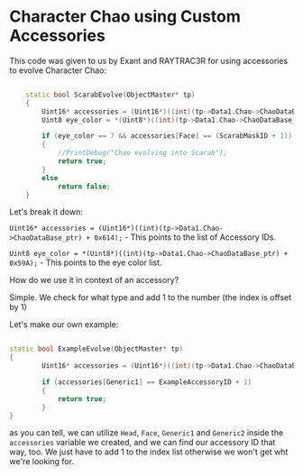 # Character Chao using Custom Accessories

This code was given to us by Exant and RAYTRAC3R for using accessories to evolve Character Chao:

```cpp

    static bool ScarabEvolve(ObjectMaster* tp)
    {
        Uint16* accessories = (Uint16*)((int)(tp->Data1.Chao->ChaoDataBase_ptr) + 0x614);
        Uint8 eye_color = *(Uint8*)((int)(tp->Data1.Chao->ChaoDataBase_ptr) + 0x59A);

        if (eye_color == 7 && accessories[Face] == (ScarabMaskID + 1))
        {
            //PrintDebug("Chao evolving into Scarab");
            return true;
        }
        else
            return false;
    }

```

Let's break it down:

`Uint16* accessories = (Uint16*)((int)(tp->Data1.Chao->ChaoDataBase_ptr) + 0x614);` - This points to the list of Accessory IDs. 

`Uint8 eye_color = *(Uint8*)((int)(tp->Data1.Chao->ChaoDataBase_ptr) + 0x59A);` - This points to the eye color list.

How do we use it in context of an accessory?

Simple. We check for what type and add 1 to the number (the index is offset by 1)

Let's make our own example:

```cpp

static bool ExampleEvolve(ObjectMaster* tp)
{
        Uint16* accessories = (Uint16*)((int)(tp->Data1.Chao->ChaoDataBase_ptr) + 0x614);

        if (accessories[Generic1] == ExampleAccessoryID + 1)
        {
            return true;
        }
}
```

as you can tell, we can utilize `Head`, `Face`, `Generic1` and `Generic2` inside the `accessories` variable we created, and we can find our accessory ID that way, too. We just have to add 1 to the index list otherwise we won't get wht we're looking for.